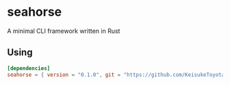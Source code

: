 # seahorse

A minimal CLI framework written in Rust

## Using

```toml
[dependencies]
seahorse = { version = "0.1.0", git = "https://github.com/KeisukeToyota/seahorse.git" }

```